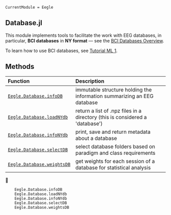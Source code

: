 ```@meta
CurrentModule = Eegle
```

## Database.jl

This module implements tools to facilitate the work with EEG databases, in particular, **BCI databases** in **NY format** — see the [BCI Databases Overview](@ref).

To learn how to use BCI databases, see [Tutorial ML 1](@ref).


## Methods

|  Function            |           Description             |
|:---------------------|:----------------------------------|
|[`Eegle.Database.infoDB`](@ref)      | immutable structure holding the information summarizing an EEG database |
|[`Eegle.Database.loadNYdb`](@ref)    | return a list of .npz files in a directory (this is considered a 'database') |
|[`Eegle.Database.infoNYdb`](@ref)    | print, save and return metadata about a database |
|[`Eegle.Database.selectDB`](@ref)    | select database folders based on paradigm and class requirements
|[`Eegle.Database.weightsDB`](@ref)   | get weights for each session of a database for statistical analysis |
📖
```@docs
    Eegle.Database.infoDB
    Eegle.Database.loadNYdb
    Eegle.Database.infoNYdb
    Eegle.Database.selectDB
    Eegle.Database.weightsDB
```
